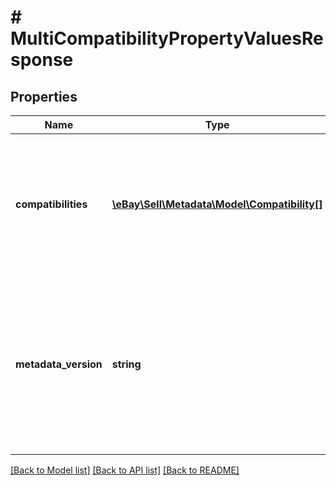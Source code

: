# # MultiCompatibilityPropertyValuesResponse

## Properties

Name | Type | Description | Notes
------------ | ------------- | ------------- | -------------
**compatibilities** | [**\eBay\Sell\Metadata\Model\Compatibility[]**](Compatibility.md) | This container defines the compatibility details associated with the specified property name value(s). | [optional]
**metadata_version** | **string** | The version number of the metadata. This version is upticked whenever there are compatibility name changes for the specified marketplace. | [optional]

[[Back to Model list]](../../README.md#models) [[Back to API list]](../../README.md#endpoints) [[Back to README]](../../README.md)

